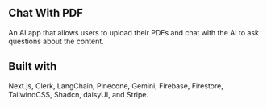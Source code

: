 ## Chat With PDF

An AI app that allows users to upload their PDFs and chat with the AI to ask questions about the content.

## Built with

Next.js, Clerk, LangChain, Pinecone, Gemini, Firebase, Firestore, TailwindCSS, Shadcn, daisyUI, and Stripe.
